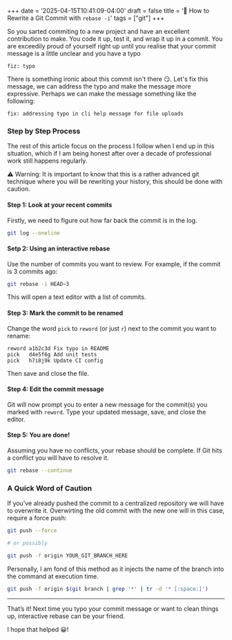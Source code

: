 +++
date = '2025-04-15T10:41:09-04:00'
draft = false
title = '📝 How to Rewrite a Git Commit with `rebase -i`'
tags = ["git"]
+++

<!-- ## 📝 How to Rewrite a Git Commit with `rebase -i` -->

So you sarted commiting to a new project and have an excellent contribution to make. You code it up, test it, and wrap it up in a commit. You are exceedily proud of yourself right up until you realise that your commit message is a little unclear and you have a typo

```plaintext
fiz: typo
```

There is something ironic about this commit isn't there 😏. Let's fix this message, we can address the typo and make the message more expressive. Perhaps we can make the message something like the following:

```plaintext
fix: addressing typo in cli help message for file uploads
```


### Step by Step Process

The rest of this article focus on the process I follow when I end up in this situation, which if I am being honest after over a decade of professional work still happens regularly.

⚠️ Warning: It is important to know that this is a rather advanced git technique where you will be rewriting your history, this should be done with caution.

#### Step 1: Look at your recent commits

Firstly, we need to figure out how far back the commit is in the log.

```bash
git log --oneline
```

#### Setp 2: Using an interactive rebase

Use the number of commits you want to review. For example, if the commit is 3 commits ago:

```bash
git rebase -i HEAD~3
```

This will open a text editor with a list of commits.

#### Step 3: Mark the commit to be renamed

Change the word `pick` to `reword` (or just `r`) next to the commit you want to rename:

```plaintext
reword a1b2c3d Fix typo in README
pick   d4e5f6g Add unit tests
pick   h7i8j9k Update CI config
```

Then save and close the file.

#### Step 4: Edit the commit message

Git will now prompt you to enter a new message for the commit(s) you marked with `reword`. Type your updated message, save, and close the editor.

#### Step 5: You are done!

Assuming you have no conflicts, your rebase should be complete. If Git hits a conflict you will have to resolve it.

```bash
git rebase --continue
```

### A Quick Word of Caution

If you’ve already pushed the commit to a centralized repository we will have to overwrite it. Overwirting the old commit with the new one will in this case, require a force push:

```bash
git push --force

# or possibly

git push -f origin YOUR_GIT_BRANCH_HERE
```

Personally, I am fond of this method as it injects the name of the branch into the command at execution time.

```bash
git push -f origin $(git branch | grep '*' | tr -d '* [:space:]')
```

------

That’s it! Next time you typo your commit message or want to clean things up, interactive rebase can be your friend.

I hope that helped 😀!